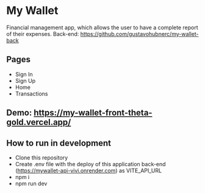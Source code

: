 # My Wallet
Financial management app, which allows the user to have a complete report of their expenses.
Back-end: https://github.com/gustavohubnerc/my-wallet-back

## Pages
 - Sign In
 - Sign Up
 - Home
 - Transactions

## Demo: https://my-wallet-front-theta-gold.vercel.app/

## How to run in development
 - Clone this repository
 - Create .env file with the deploy of this application back-end (https://mywallet-api-vivi.onrender.com) as VITE_API_URL
 - npm i
 - npm run dev
